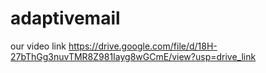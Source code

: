 # adaptivemail
our video link https://drive.google.com/file/d/18H-27bThGg3nuvTMR8Z981Iayg8wGCmE/view?usp=drive_link

